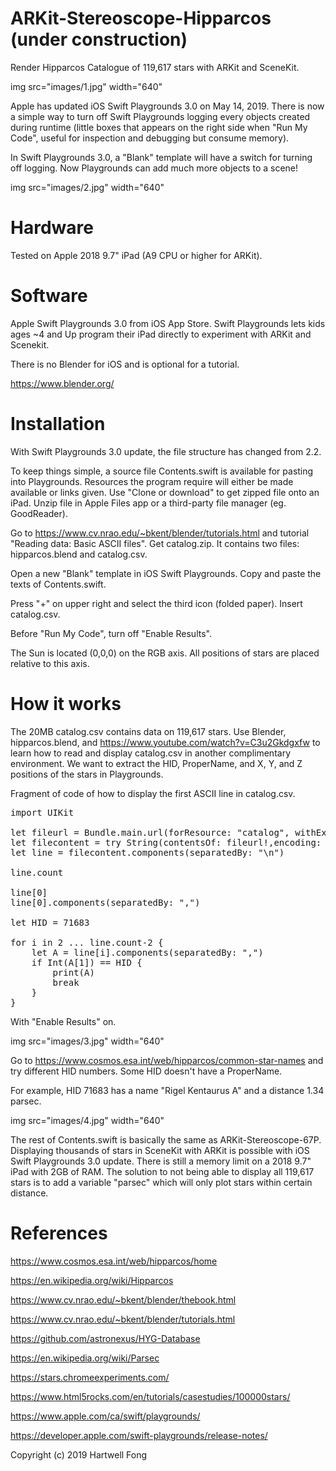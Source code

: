 # ARKit-Stereoscope-Hipparcos (under construction)
Render Hipparcos Catalogue of 119,617 stars with ARKit and SceneKit.

img src="images/1.jpg" width="640"

Apple has updated iOS Swift Playgrounds 3.0 on May 14, 2019. There is now a simple way to turn off Swift Playgrounds logging every objects created during runtime (little boxes that appears on the right side when "Run My Code", useful for inspection and debugging but consume memory).

In Swift Playgrounds 3.0, a "Blank" template will have a switch for turning off logging. Now Playgrounds can add much more objects to a scene!

img src="images/2.jpg" width="640"

# Hardware

Tested on Apple 2018 9.7" iPad (A9 CPU or higher for ARKit).

# Software

Apple Swift Playgrounds 3.0 from iOS App Store. Swift Playgrounds lets kids ages ~4 and Up program their iPad directly to experiment with ARKit and Scenekit.

There is no Blender for iOS and is optional for a tutorial.

https://www.blender.org/

# Installation

With Swift Playgrounds 3.0 update, the file structure has changed from 2.2.

To keep things simple, a source file Contents.swift is available for pasting into Playgrounds. Resources the program require will either be made available or links given. Use "Clone or download" to get zipped file onto an iPad. Unzip file in Apple Files app or a third-party file manager (eg. GoodReader).

Go to https://www.cv.nrao.edu/~bkent/blender/tutorials.html and tutorial "Reading data: Basic ASCII files". Get catalog.zip. It contains two files: hipparcos.blend and catalog.csv.

Open a new "Blank" template in iOS Swift Playgrounds. Copy and paste the texts of Contents.swift.

Press "+" on upper right and select the third icon (folded paper). Insert catalog.csv.

Before "Run My Code", turn off "Enable Results".

The Sun is located (0,0,0) on the RGB axis. All positions of stars are placed relative to this axis.

# How it works

The 20MB catalog.csv contains data on 119,617 stars. Use Blender, hipparcos.blend, and https://www.youtube.com/watch?v=C3u2Gkdgxfw to learn how to read and display catalog.csv in another complimentary environment. We want to extract the HID, ProperName, and X, Y, and Z positions of the stars in Playgrounds.

Fragment of code of how to display the first ASCII line in catalog.csv.

<pre>
import UIKit

let fileurl = Bundle.main.url(forResource: "catalog", withExtension: "csv")
let filecontent = try String(contentsOf: fileurl!,encoding: String.Encoding.utf8)
let line = filecontent.components(separatedBy: "\n")

line.count

line[0]
line[0].components(separatedBy: ",")

let HID = 71683

for i in 2 ... line.count-2 {
    let A = line[i].components(separatedBy: ",")
    if Int(A[1]) == HID {
        print(A)
        break
    }
}
</pre>

With "Enable Results" on.

img src="images/3.jpg" width="640"

Go to https://www.cosmos.esa.int/web/hipparcos/common-star-names and try different HID numbers. Some HID doesn't have a ProperName.

For example, HID 71683 has a name "Rigel Kentaurus A" and a distance 1.34 parsec.

img src="images/4.jpg" width="640"

The rest of Contents.swift is basically the same as ARKit-Stereoscope-67P. Displaying thousands of stars in SceneKit with ARKit is possible with iOS Swift Playgrounds 3.0 update. There is still a memory limit on a 2018 9.7" iPad with 2GB of RAM. The solution to not being able to display all 119,617 stars is to add a variable "parsec" which will only plot stars within certain distance.

# References

https://www.cosmos.esa.int/web/hipparcos/home

https://en.wikipedia.org/wiki/Hipparcos

https://www.cv.nrao.edu/~bkent/blender/thebook.html

https://www.cv.nrao.edu/~bkent/blender/tutorials.html

https://github.com/astronexus/HYG-Database

https://en.wikipedia.org/wiki/Parsec

https://stars.chromeexperiments.com/

https://www.html5rocks.com/en/tutorials/casestudies/100000stars/

https://www.apple.com/ca/swift/playgrounds/

https://developer.apple.com/swift-playgrounds/release-notes/


Copyright (c) 2019 Hartwell Fong
